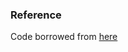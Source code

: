 ### Reference

Code borrowed from [here](https://gist.github.com/myounus96/ceaf66e11a9c0f555b66a75d5b557465)